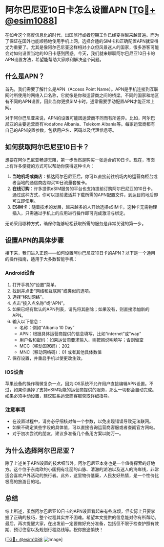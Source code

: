 # 阿尔巴尼亚10日卡怎么设置APN [[TG💪+ @esim1088](https://t.me/s/esim1088)]

在如今这个高度信息化的时代，出国旅行或者短期工作已经变得越来越普遍。而为了保证在国外也能顺畅地使用手机上网，选择合适的SIM卡和正确配置APN就显得尤为重要了。尤其是像阿尔巴尼亚这样相对小众但风景迷人的国家，很多游客可能会对如何设置当地的10日卡感到困惑。今天，我们就来聊聊阿尔巴尼亚10日卡的APN设置方法，希望能帮助大家顺利解决这个问题。

## 什么是APN？

首先，我们需要了解什么是APN（Access Point Name）。APN是手机连接到互联网时所使用的网络入口名称，它就像是你和运营商之间的桥梁。不同的国家和地区有不同的APN设置，因此当你更换SIM卡时，通常需要手动配置APN才能正常上网。

对于阿尔巴尼亚来说，APN的设置可能因运营商不同而有所差异。比如，阿尔巴尼亚的主要运营商有Vodafone Albania、Telekom Albania等。每家运营商都有自己的APN设置参数，包括用户名、密码以及代理信息等。

## 如何获取阿尔巴尼亚10日卡？

想要在阿尔巴尼亚畅游无阻，第一步当然是购买一张适合的10日卡。现在，市面上有许多便捷的方式可以帮助你获得这种卡片：

1. **当地机场或商店**：抵达阿尔巴尼亚后，你可以直接前往机场内的运营商柜台或者当地的通信商店购买10日流量套餐卡。
2. **在线订购**：许多提供eSIM服务的平台也支持提前订购阿尔巴尼亚的10日卡。通过这种方式，你可以提前激活并下载所需的APN配置文件，到达目的地后即可立即使用。
3. **ESIM卡**：随着技术的发展，越来越多的人开始选择eSIM卡。这种卡无需物理插入，只需通过手机上的应用进行操作即可完成激活与绑定。

无论采用哪种方式，确保你能够轻松获取所需的服务是非常关键的第一步。

## 设置APN的具体步骤

接下来，我们进入正题——如何设置阿尔巴尼亚10日卡的APN？以下是一个通用的操作指南，适用于大多数智能手机：

### Android设备

1. 打开手机的“设置”菜单。
2. 找到并点击“网络和互联网”或类似的选项。
3. 选择“移动网络”。
4. 点击“接入点名称”或“APN”。
5. 如果已经有默认的APN列表，请先将其删除；如果没有，则直接添加新的APN。
6. 输入以下信息：
   - 名称：例如“Albania 10 Day”
   - APN：根据具体运营商提供的信息填写，比如“internet”或“wap”
   - 用户名和密码：如果运营商要求输入，则按照说明填写；否则留空
   - MCC（移动国家码）：202
   - MNC（移动网络码）：01 或者其他具体数值
7. 保存设置，并重启手机以使更改生效。

### iOS设备

苹果设备的操作稍微复杂一点，因为iOS系统不允许用户直接编辑APN设置。不过，如果你选择了支持eSIM功能的运营商提供的服务，那么一切都会自动完成。如果必须手动设置，建议联系运营商客服获取详细指导。

### 注意事项

- 在设置过程中，请务必仔细核对每一个参数，以免出现错误导致无法联网。
- 如果不确定某些字段的具体值，可以直接咨询运营商客服或者查阅官方网站。
- 对于初次尝试的朋友，建议多准备几个备用方案以防万一。

## 为什么选择阿尔巴尼亚？

除了上述关于APN设置的技术细节外，阿尔巴尼亚本身也是一个值得探索的好地方。这个位于东南欧的小国拥有壮丽的山脉、清澈的湖泊以及迷人的海岸线，非常适合喜欢户外活动的旅行者。此外，这里物价低廉，人民友好热情，是一个性价比极高的旅游目的地。

## 总结

综上所述，虽然阿尔巴尼亚10日卡的APN设置看起来有些麻烦，但实际上只要掌握了正确的技巧，整个过程其实并不困难。希望本文提供的信息能对你有所帮助。最后，再次提醒大家，在出发前一定要做好充分准备，包括但不限于检查护照有效期、预订住宿以及规划行程路线等。祝你旅途愉快！

[[TG💪+ @esim1088](https://t.me/s/esim1088) ![Image](https://i.postimg.cc/4NQfJmqS/Snipaste-2025-05-13-00-14-12.png)]